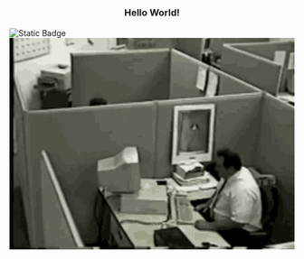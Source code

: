 <h3 align= "center"> Hello World! </h3>
<img alt="Static Badge" src="https://img.shields.io/badge/py-python-lightblue?logo=python" h3 align= "center">


<img src="https://github.com/CaughtdlV/CaughtdlV/blob/main/fat.gif" alt="The Unlimited" width="600">
